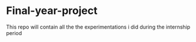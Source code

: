 # Final-year-project
This repo will contain all the the experimentations i did during the internship period
